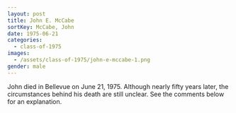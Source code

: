```yaml
---
layout: post
title: John E. McCabe
sortKey: McCabe, John
date: 1975-06-21
categories:
  - class-of-1975
images:
  - /assets/class-of-1975/john-e-mccabe-1.png
gender: male
---
```


John died in Bellevue on June 21, 1975. Although nearly fifty years later, the circumstances behind his death are still unclear. See the comments below for an explanation.

